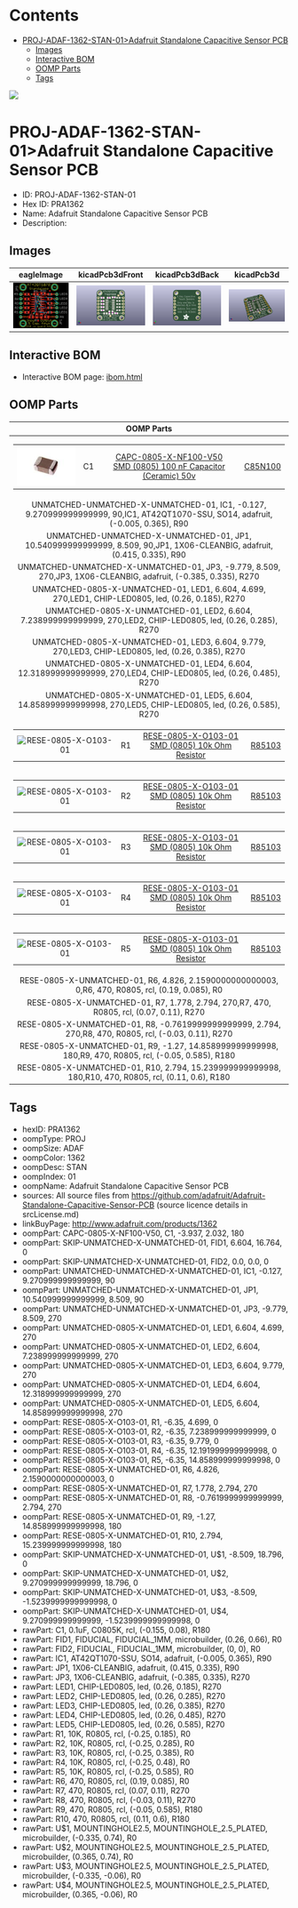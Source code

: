 



Contents
========

* [PROJ-ADAF-1362-STAN-01>Adafruit Standalone Capacitive Sensor PCB](#proj-adaf-1362-stan-01adafruit-standalone-capacitive-sensor-pcb)
	* [Images](#images)
	* [Interactive BOM](#interactive-bom)
	* [OOMP Parts](#oomp-parts)
	* [Tags](#tags)
  
![][im]
# PROJ-ADAF-1362-STAN-01>Adafruit Standalone Capacitive Sensor PCB

- ID: PROJ-ADAF-1362-STAN-01
- Hex ID: PRA1362
- Name: Adafruit Standalone Capacitive Sensor PCB
- Description: 

## Images
  
  

|eagleImage|kicadPcb3dFront|kicadPcb3dBack|kicadPcb3d|
| :---: | :---: | :---: | :---: |
|[![eagleImage](eagleImage_140.png)](eagleImage_600.png)|[![kicadPcb3dFront](kicadPcb3dFront_140.png)](kicadPcb3dFront_600.png)|[![kicadPcb3dBack](kicadPcb3dBack_140.png)](kicadPcb3dBack_600.png)|[![kicadPcb3d](kicadPcb3d_140.png)](kicadPcb3d_600.png)|

## Interactive BOM

- Interactive BOM page: [ibom.html](kicad/bom/ibom.html)

## OOMP Parts
  

|OOMP Parts|
| :---: |
|<table><tr><td>![CAPC-0805-X-NF100-V50](https://raw.githubusercontent.com/oomlout/oomlout_OOMP_parts/main/CAPC-0805-X-NF100-V50/image_140.jpg)</td><td> C1</td><td>[CAPC-0805-X-NF100-V50<br>SMD (0805) 100 nF Capacitor (Ceramic) 50v](https://github.com/oomlout/oomlout_OOMP_parts/tree/main/CAPC-0805-X-NF100-V50/)</td><td>[C85N100](https://github.com/oomlout/oomlout_OOMP_parts/tree/main/CAPC-0805-X-NF100-V50/)</td></tr></table>|
|UNMATCHED-UNMATCHED-X-UNMATCHED-01, IC1, -0.127, 9.270999999999999, 90,IC1, AT42QT1070-SSU, SO14, adafruit, (-0.005, 0.365), R90|
|UNMATCHED-UNMATCHED-X-UNMATCHED-01, JP1, 10.540999999999999, 8.509, 90,JP1, 1X06-CLEANBIG, adafruit, (0.415, 0.335), R90|
|UNMATCHED-UNMATCHED-X-UNMATCHED-01, JP3, -9.779, 8.509, 270,JP3, 1X06-CLEANBIG, adafruit, (-0.385, 0.335), R270|
|UNMATCHED-0805-X-UNMATCHED-01, LED1, 6.604, 4.699, 270,LED1, CHIP-LED0805, led, (0.26, 0.185), R270|
|UNMATCHED-0805-X-UNMATCHED-01, LED2, 6.604, 7.238999999999999, 270,LED2, CHIP-LED0805, led, (0.26, 0.285), R270|
|UNMATCHED-0805-X-UNMATCHED-01, LED3, 6.604, 9.779, 270,LED3, CHIP-LED0805, led, (0.26, 0.385), R270|
|UNMATCHED-0805-X-UNMATCHED-01, LED4, 6.604, 12.318999999999999, 270,LED4, CHIP-LED0805, led, (0.26, 0.485), R270|
|UNMATCHED-0805-X-UNMATCHED-01, LED5, 6.604, 14.858999999999998, 270,LED5, CHIP-LED0805, led, (0.26, 0.585), R270|
|<table><tr><td>![RESE-0805-X-O103-01](https://raw.githubusercontent.com/oomlout/oomlout_OOMP_parts/main/RESE-0805-X-O103-01/image_140.jpg)</td><td> R1</td><td>[RESE-0805-X-O103-01<br>SMD (0805) 10k Ohm Resistor](https://github.com/oomlout/oomlout_OOMP_parts/tree/main/RESE-0805-X-O103-01/)</td><td>[R85103](https://github.com/oomlout/oomlout_OOMP_parts/tree/main/RESE-0805-X-O103-01/)</td></tr></table>|
|<table><tr><td>![RESE-0805-X-O103-01](https://raw.githubusercontent.com/oomlout/oomlout_OOMP_parts/main/RESE-0805-X-O103-01/image_140.jpg)</td><td> R2</td><td>[RESE-0805-X-O103-01<br>SMD (0805) 10k Ohm Resistor](https://github.com/oomlout/oomlout_OOMP_parts/tree/main/RESE-0805-X-O103-01/)</td><td>[R85103](https://github.com/oomlout/oomlout_OOMP_parts/tree/main/RESE-0805-X-O103-01/)</td></tr></table>|
|<table><tr><td>![RESE-0805-X-O103-01](https://raw.githubusercontent.com/oomlout/oomlout_OOMP_parts/main/RESE-0805-X-O103-01/image_140.jpg)</td><td> R3</td><td>[RESE-0805-X-O103-01<br>SMD (0805) 10k Ohm Resistor](https://github.com/oomlout/oomlout_OOMP_parts/tree/main/RESE-0805-X-O103-01/)</td><td>[R85103](https://github.com/oomlout/oomlout_OOMP_parts/tree/main/RESE-0805-X-O103-01/)</td></tr></table>|
|<table><tr><td>![RESE-0805-X-O103-01](https://raw.githubusercontent.com/oomlout/oomlout_OOMP_parts/main/RESE-0805-X-O103-01/image_140.jpg)</td><td> R4</td><td>[RESE-0805-X-O103-01<br>SMD (0805) 10k Ohm Resistor](https://github.com/oomlout/oomlout_OOMP_parts/tree/main/RESE-0805-X-O103-01/)</td><td>[R85103](https://github.com/oomlout/oomlout_OOMP_parts/tree/main/RESE-0805-X-O103-01/)</td></tr></table>|
|<table><tr><td>![RESE-0805-X-O103-01](https://raw.githubusercontent.com/oomlout/oomlout_OOMP_parts/main/RESE-0805-X-O103-01/image_140.jpg)</td><td> R5</td><td>[RESE-0805-X-O103-01<br>SMD (0805) 10k Ohm Resistor](https://github.com/oomlout/oomlout_OOMP_parts/tree/main/RESE-0805-X-O103-01/)</td><td>[R85103](https://github.com/oomlout/oomlout_OOMP_parts/tree/main/RESE-0805-X-O103-01/)</td></tr></table>|
|RESE-0805-X-UNMATCHED-01, R6, 4.826, 2.1590000000000003, 0,R6, 470, R0805, rcl, (0.19, 0.085), R0|
|RESE-0805-X-UNMATCHED-01, R7, 1.778, 2.794, 270,R7, 470, R0805, rcl, (0.07, 0.11), R270|
|RESE-0805-X-UNMATCHED-01, R8, -0.7619999999999999, 2.794, 270,R8, 470, R0805, rcl, (-0.03, 0.11), R270|
|RESE-0805-X-UNMATCHED-01, R9, -1.27, 14.858999999999998, 180,R9, 470, R0805, rcl, (-0.05, 0.585), R180|
|RESE-0805-X-UNMATCHED-01, R10, 2.794, 15.239999999999998, 180,R10, 470, R0805, rcl, (0.11, 0.6), R180|

## Tags

- hexID: PRA1362
- oompType: PROJ
- oompSize: ADAF
- oompColor: 1362
- oompDesc: STAN
- oompIndex: 01
- oompName: Adafruit Standalone Capacitive Sensor PCB
- sources: All source files from https://github.com/adafruit/Adafruit-Standalone-Capacitive-Sensor-PCB (source licence details in srcLicense.md)
- linkBuyPage: http://www.adafruit.com/products/1362
- oompPart: CAPC-0805-X-NF100-V50, C1, -3.937, 2.032, 180
- oompPart: SKIP-UNMATCHED-X-UNMATCHED-01, FID1, 6.604, 16.764, 0
- oompPart: SKIP-UNMATCHED-X-UNMATCHED-01, FID2, 0.0, 0.0, 0
- oompPart: UNMATCHED-UNMATCHED-X-UNMATCHED-01, IC1, -0.127, 9.270999999999999, 90
- oompPart: UNMATCHED-UNMATCHED-X-UNMATCHED-01, JP1, 10.540999999999999, 8.509, 90
- oompPart: UNMATCHED-UNMATCHED-X-UNMATCHED-01, JP3, -9.779, 8.509, 270
- oompPart: UNMATCHED-0805-X-UNMATCHED-01, LED1, 6.604, 4.699, 270
- oompPart: UNMATCHED-0805-X-UNMATCHED-01, LED2, 6.604, 7.238999999999999, 270
- oompPart: UNMATCHED-0805-X-UNMATCHED-01, LED3, 6.604, 9.779, 270
- oompPart: UNMATCHED-0805-X-UNMATCHED-01, LED4, 6.604, 12.318999999999999, 270
- oompPart: UNMATCHED-0805-X-UNMATCHED-01, LED5, 6.604, 14.858999999999998, 270
- oompPart: RESE-0805-X-O103-01, R1, -6.35, 4.699, 0
- oompPart: RESE-0805-X-O103-01, R2, -6.35, 7.238999999999999, 0
- oompPart: RESE-0805-X-O103-01, R3, -6.35, 9.779, 0
- oompPart: RESE-0805-X-O103-01, R4, -6.35, 12.191999999999998, 0
- oompPart: RESE-0805-X-O103-01, R5, -6.35, 14.858999999999998, 0
- oompPart: RESE-0805-X-UNMATCHED-01, R6, 4.826, 2.1590000000000003, 0
- oompPart: RESE-0805-X-UNMATCHED-01, R7, 1.778, 2.794, 270
- oompPart: RESE-0805-X-UNMATCHED-01, R8, -0.7619999999999999, 2.794, 270
- oompPart: RESE-0805-X-UNMATCHED-01, R9, -1.27, 14.858999999999998, 180
- oompPart: RESE-0805-X-UNMATCHED-01, R10, 2.794, 15.239999999999998, 180
- oompPart: SKIP-UNMATCHED-X-UNMATCHED-01, U$1, -8.509, 18.796, 0
- oompPart: SKIP-UNMATCHED-X-UNMATCHED-01, U$2, 9.270999999999999, 18.796, 0
- oompPart: SKIP-UNMATCHED-X-UNMATCHED-01, U$3, -8.509, -1.5239999999999998, 0
- oompPart: SKIP-UNMATCHED-X-UNMATCHED-01, U$4, 9.270999999999999, -1.5239999999999998, 0
- rawPart: C1, 0.1uF, C0805K, rcl, (-0.155, 0.08), R180
- rawPart: FID1, FIDUCIAL, FIDUCIAL_1MM, microbuilder, (0.26, 0.66), R0
- rawPart: FID2, FIDUCIAL, FIDUCIAL_1MM, microbuilder, (0, 0), R0
- rawPart: IC1, AT42QT1070-SSU, SO14, adafruit, (-0.005, 0.365), R90
- rawPart: JP1, 1X06-CLEANBIG, adafruit, (0.415, 0.335), R90
- rawPart: JP3, 1X06-CLEANBIG, adafruit, (-0.385, 0.335), R270
- rawPart: LED1, CHIP-LED0805, led, (0.26, 0.185), R270
- rawPart: LED2, CHIP-LED0805, led, (0.26, 0.285), R270
- rawPart: LED3, CHIP-LED0805, led, (0.26, 0.385), R270
- rawPart: LED4, CHIP-LED0805, led, (0.26, 0.485), R270
- rawPart: LED5, CHIP-LED0805, led, (0.26, 0.585), R270
- rawPart: R1, 10K, R0805, rcl, (-0.25, 0.185), R0
- rawPart: R2, 10K, R0805, rcl, (-0.25, 0.285), R0
- rawPart: R3, 10K, R0805, rcl, (-0.25, 0.385), R0
- rawPart: R4, 10K, R0805, rcl, (-0.25, 0.48), R0
- rawPart: R5, 10K, R0805, rcl, (-0.25, 0.585), R0
- rawPart: R6, 470, R0805, rcl, (0.19, 0.085), R0
- rawPart: R7, 470, R0805, rcl, (0.07, 0.11), R270
- rawPart: R8, 470, R0805, rcl, (-0.03, 0.11), R270
- rawPart: R9, 470, R0805, rcl, (-0.05, 0.585), R180
- rawPart: R10, 470, R0805, rcl, (0.11, 0.6), R180
- rawPart: U$1, MOUNTINGHOLE2.5, MOUNTINGHOLE_2.5_PLATED, microbuilder, (-0.335, 0.74), R0
- rawPart: U$2, MOUNTINGHOLE2.5, MOUNTINGHOLE_2.5_PLATED, microbuilder, (0.365, 0.74), R0
- rawPart: U$3, MOUNTINGHOLE2.5, MOUNTINGHOLE_2.5_PLATED, microbuilder, (-0.335, -0.06), R0
- rawPart: U$4, MOUNTINGHOLE2.5, MOUNTINGHOLE_2.5_PLATED, microbuilder, (0.365, -0.06), R0



[im]: kicadPcb3d_450.png
